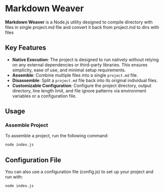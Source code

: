 # Markdown Weaver

**Markdown Weaver** is a Node.js utility designed to compile directory with files in single project.md file and convert it back from project.md to dirs with files


## Key Features

- **Native Execution**: The project is designed to run natively without relying on any external dependencies or third-party libraries. This ensures simplicity, ease of use, and minimal setup requirements.
- **Assemble**: Combine multiple files into a single `project.md` file.
- **Disassemble**: Split a `project.md` file back into its original individual files.
- **Customizable Configuration**: Configure the project directory, output directory, line length limit, and file ignore patterns via environment variables or a configuration file.

## Usage

### Assemble Project
To assemble a project, run the following command:

```bash
node index.js
```

## Configuration File
You can also use a configuration file (config.js) to set up your project and run with:

```bash
node index.js
```
